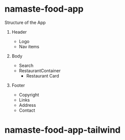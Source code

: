 # namaste-food-app

Structure of the App

1. Header

   - Logo
   - Nav items

2. Body

   - Search
   - RestaurantContainer
     - Restaurant Card

3. Footer
   - Copyright
   - Links
   - Address
   - Contact

# namaste-food-app-tailwind
